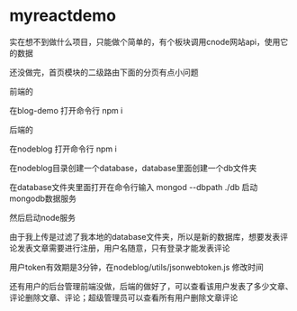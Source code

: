 # myreactdemo
实在想不到做什么项目，只能做个简单的，有个板块调用cnode网站api，使用它的数据


还没做完，首页模块的二级路由下面的分页有点小问题

前端的

在blog-demo 打开命令行 npm i

后端的

在nodeblog 打开命令行 npm i

在nodeblog目录创建一个database，database里面创建一个db文件夹

在database文件夹里面打开在命令行输入 mongod --dbpath ./db    启动mongodb数据服务

然后启动node服务

由于我上传是过滤了我本地的database文件夹，所以是新的数据库，想要发表评论发表文章需要进行注册，用户名随意，只有登录才能发表评论

用户token有效期是3分钟，在nodeblog/utils/jsonwebtoken.js 修改时间

还有用户的后台管理前端没做，后端的做好了，可以查看该用户发表了多少文章、评论删除文章、评论；超级管理员可以查看所有用户删除文章评论
